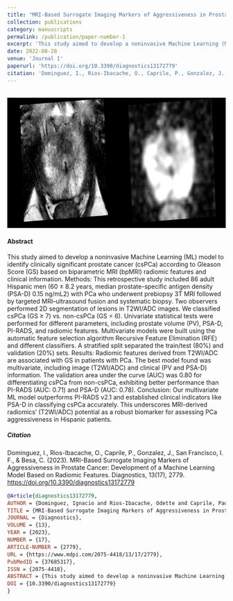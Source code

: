 ```yaml
---
title: "MRI-Based Surrogate Imaging Markers of Aggressiveness in Prostate Cancer: Development of a Machine Learning Model Based on Radiomic Features"
collection: publications
category: manuscripts
permalink: /publication/paper-number-1 
excerpt: 'This study aimed to develop a noninvasive Machine Learning (ML) model to identify clinically significant prostate cancer (csPCa) according to Gleason Score (GS) based on biparametric MRI (bpMRI) radiomic features and clinical information.'
date: 2022-08-28
venue: 'Journal 1'
paperurl: 'https://doi.org/10.3390/diagnostics13172779'
citation: 'Dominguez, I., Rios-Ibacache, O., Caprile, P., Gonzalez, J., San Francisco, I. F., & Besa, C. (2023). MRI-Based Surrogate Imaging Markers of Aggressiveness in Prostate Cancer: Development of a Machine Learning Model Based on Radiomic Features. Diagnostics, 13(17), 2779. https://doi.org/10.3390/diagnostics13172779'
---
```


<center><br/><img src='/images/paper1.png' width="800" height="300"></center>

#### Abstract

This study aimed to develop a noninvasive Machine Learning (ML) model to identify clinically significant prostate cancer (csPCa) according to Gleason Score (GS) based on biparametric MRI (bpMRI) radiomic features and clinical information. Methods: This retrospective study included 86 adult Hispanic men (60 ± 8.2 years, median prostate-specific antigen density (PSA-D) 0.15 ng/mL2) with PCa who underwent prebiopsy 3T MRI followed by targeted MRI–ultrasound fusion and systematic biopsy. Two observers performed 2D segmentation of lesions in T2WI/ADC images. We classified csPCa (GS ≥ 7) vs. non-csPCa (GS = 6). Univariate statistical tests were performed for different parameters, including prostate volume (PV), PSA-D, PI-RADS, and radiomic features. Multivariate models were built using the automatic feature selection algorithm Recursive Feature Elimination (RFE) and different classifiers. A stratified split separated the train/test (80%) and validation (20%) sets. Results: Radiomic features derived from T2WI/ADC are associated with GS in patients with PCa. The best model found was multivariate, including image (T2WI/ADC) and clinical (PV and PSA-D) information. The validation area under the curve (AUC) was 0.80 for differentiating csPCa from non-csPCa, exhibiting better performance than PI-RADS (AUC: 0.71) and PSA-D (AUC: 0.78). Conclusion: Our multivariate ML model outperforms PI-RADS v2.1 and established clinical indicators like PSA-D in classifying csPCa accurately. This underscores MRI-derived radiomics’ (T2WI/ADC) potential as a robust biomarker for assessing PCa aggressiveness in Hispanic patients.

##### Citation

Dominguez, I., Rios-Ibacache, O., Caprile, P., Gonzalez, J., San Francisco, I. F., & Besa, C. (2023). MRI-Based Surrogate Imaging Markers of Aggressiveness in Prostate Cancer: Development of a Machine Learning Model Based on Radiomic Features. Diagnostics, 13(17), 2779. https://doi.org/10.3390/diagnostics13172779

```BibTeX
@Article{diagnostics13172779,
AUTHOR = {Dominguez, Ignacio and Rios-Ibacache, Odette and Caprile, Paola and Gonzalez, Jose and San Francisco, Ignacio F. and Besa, Cecilia},
TITLE = {MRI-Based Surrogate Imaging Markers of Aggressiveness in Prostate Cancer: Development of a Machine Learning Model Based on Radiomic Features},
JOURNAL = {Diagnostics},
VOLUME = {13},
YEAR = {2023},
NUMBER = {17},
ARTICLE-NUMBER = {2779},
URL = {https://www.mdpi.com/2075-4418/13/17/2779},
PubMedID = {37685317},
ISSN = {2075-4418},
ABSTRACT = {This study aimed to develop a noninvasive Machine Learning (ML) model to identify clinically significant prostate cancer (csPCa) according to Gleason Score (GS) based on biparametric MRI (bpMRI) radiomic features and clinical information. Methods: This retrospective study included 86 adult Hispanic men (60 ± 8.2 years, median prostate-specific antigen density (PSA-D) 0.15 ng/mL2) with PCa who underwent prebiopsy 3T MRI followed by targeted MRI–ultrasound fusion and systematic biopsy. Two observers performed 2D segmentation of lesions in T2WI/ADC images. We classified csPCa (GS ≥ 7) vs. non-csPCa (GS = 6). Univariate statistical tests were performed for different parameters, including prostate volume (PV), PSA-D, PI-RADS, and radiomic features. Multivariate models were built using the automatic feature selection algorithm Recursive Feature Elimination (RFE) and different classifiers. A stratified split separated the train/test (80%) and validation (20%) sets. Results: Radiomic features derived from T2WI/ADC are associated with GS in patients with PCa. The best model found was multivariate, including image (T2WI/ADC) and clinical (PV and PSA-D) information. The validation area under the curve (AUC) was 0.80 for differentiating csPCa from non-csPCa, exhibiting better performance than PI-RADS (AUC: 0.71) and PSA-D (AUC: 0.78). Conclusion: Our multivariate ML model outperforms PI-RADS v2.1 and established clinical indicators like PSA-D in classifying csPCa accurately. This underscores MRI-derived radiomics’ (T2WI/ADC) potential as a robust biomarker for assessing PCa aggressiveness in Hispanic patients.},
DOI = {10.3390/diagnostics13172779}
}
```


